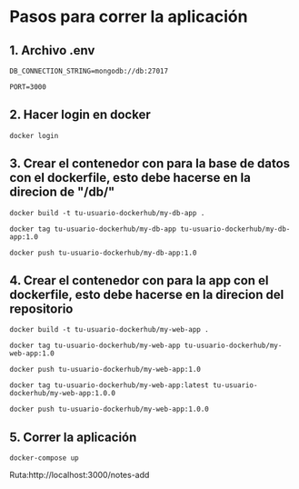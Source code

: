 # Pasos para correr la aplicación

## 1.  Archivo .env

`DB_CONNECTION_STRING=mongodb://db:27017`

`PORT=3000`

## 2. Hacer login en docker

`docker login`

## 3. Crear el contenedor con para la base de datos con el dockerfile, esto debe hacerse en la direcion de "/db/"

`docker build -t tu-usuario-dockerhub/my-db-app .`

`docker tag tu-usuario-dockerhub/my-db-app tu-usuario-dockerhub/my-db-app:1.0`

`docker push tu-usuario-dockerhub/my-db-app:1.0`

## 4. Crear el contenedor con para la app con el dockerfile, esto debe hacerse en la direcion del repositorio

`docker build -t tu-usuario-dockerhub/my-web-app .`

`docker tag tu-usuario-dockerhub/my-web-app tu-usuario-dockerhub/my-web-app:1.0`

`docker push tu-usuario-dockerhub/my-web-app:1.0`

`docker tag tu-usuario-dockerhub/my-web-app:latest tu-usuario-dockerhub/my-web-app:1.0.0`

`docker push tu-usuario-dockerhub/my-web-app:1.0.0`

## 5. Correr la aplicación

`docker-compose up`

Ruta:http://localhost:3000/notes-add
